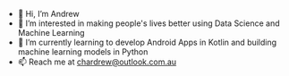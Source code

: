 - 👋 Hi, I’m Andrew
- 👀 I’m interested in making people's lives better using Data Science and Machine Learning
- 🌱 I’m currently learning to develop Android Apps in Kotlin and building machine learning models in Python
- 📫 Reach me at chardrew@outlook.com.au

<!---
chardrew/chardrew is a ✨ special ✨ repository because its `README.md` (this file) appears on your GitHub profile.
You can click the Preview link to take a look at your changes.
--->
